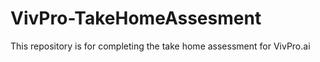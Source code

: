 # VivPro-TakeHomeAssesment
This repository is for completing the take home assessment for VivPro.ai
